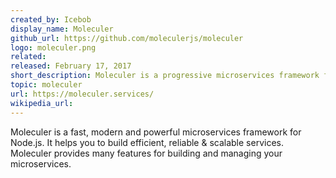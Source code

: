 ```yaml
---
created_by: Icebob
display_name: Moleculer
github_url: https://github.com/moleculerjs/moleculer
logo: moleculer.png
related: 
released: February 17, 2017
short_description: Moleculer is a progressive microservices framework for Node.js.
topic: moleculer
url: https://moleculer.services/
wikipedia_url:
---
```

Moleculer is a fast, modern and powerful microservices framework for Node.js. It helps you to build efficient, reliable & scalable services. Moleculer provides many features for building and managing your microservices.
